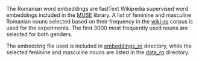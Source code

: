 The Romanian word embeddings are fastText Wikipedia supervised word embeddings included in the [MUSE](https://github.com/facebookresearch/MUSE) library. 
A list of feminine and masculine Romanian nouns selected based on their frequency in the [wiki-ro](https://github.com/dumitrescustefan/wiki-ro) corpus is used for the experiments. The first 3000 most frequently used nouns are selected for both genders.

The embedding file used is included in [embeddings_ro](https://github.com/LiroBenchmark/gender-bias/tree/main/embeddings_ro) directory, while the selected feminine and masculine nouns are listed in the [data_ro](https://github.com/LiroBenchmark/gender-bias/tree/main/data_ro) directory.
